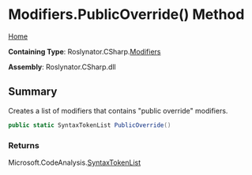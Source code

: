 <a name="_top"></a>

# Modifiers\.PublicOverride\(\) Method

[Home](../../../../README.md#_top)

**Containing Type**: Roslynator\.CSharp\.[Modifiers](../README.md#_top)

**Assembly**: Roslynator\.CSharp\.dll

## Summary

Creates a list of modifiers that contains "public override" modifiers\.

```csharp
public static SyntaxTokenList PublicOverride()
```

### Returns

Microsoft\.CodeAnalysis\.[SyntaxTokenList](https://docs.microsoft.com/en-us/dotnet/api/microsoft.codeanalysis.syntaxtokenlist)

